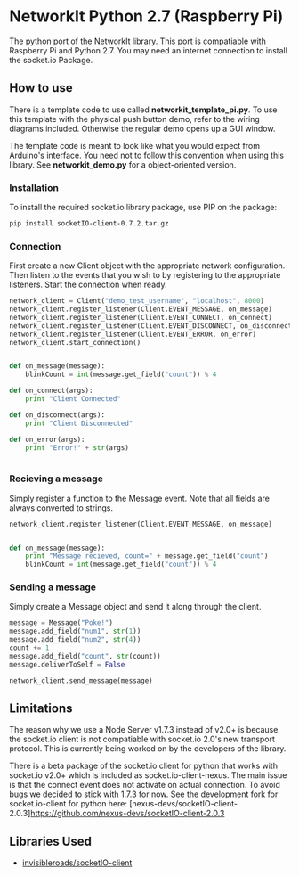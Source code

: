 # NetworkIt Python 2.7 (Raspberry Pi)

The python port of the NetworkIt library. This port is compatiable with Raspberry Pi and Python 2.7. You may need an internet connection to install the socket.io Package.


## How to use
There is a template code to use called **networkit_template_pi.py**. To use this template with the physical push button demo, refer to the wiring diagrams included. Otherwise the regular demo opens up a GUI window.

The template code is meant to look like what you would expect from Arduino's interface. You need not to follow this convention when using this library. See **networkit_demo.py** for a object-oriented version.

### Installation
To install the required socket.io library package, use PIP on the package:
```bash
pip install socketIO-client-0.7.2.tar.gz
```

### Connection
First create a new Client object with the appropriate network configuration. Then listen to the events that you wish to by registering to the appropriate listeners. Start the connection when ready.

```Python
network_client = Client("demo_test_username", "localhost", 8000)
network_client.register_listener(Client.EVENT_MESSAGE, on_message)
network_client.register_listener(Client.EVENT_CONNECT, on_connect)
network_client.register_listener(Client.EVENT_DISCONNECT, on_disconnect)
network_client.register_listener(Client.EVENT_ERROR, on_error)
network_client.start_connection()


def on_message(message):
    blinkCount = int(message.get_field("count")) % 4

def on_connect(args):
    print "Client Connected"

def on_disconnect(args):
    print "Client Disconnected"

def on_error(args):
    print "Error!" + str(args)
    
```

### Recieving a message
Simply register a function to the Message event. Note that all fields are always converted to strings.
```Python
network_client.register_listener(Client.EVENT_MESSAGE, on_message)


def on_message(message):
    print "Message recieved, count=" + message.get_field("count")
    blinkCount = int(message.get_field("count")) % 4

```


### Sending a message
Simply create a Message object and send it along through the client.
```Python
message = Message("Poke!")
message.add_field("num1", str(1))
message.add_field("num2", str(4))
count += 1
message.add_field("count", str(count))
message.deliverToSelf = False

network_client.send_message(message)
```

## Limitations
The reason why we use a Node Server v1.7.3 instead of v2.0+ is because the socket.io client is not compatiable with socket.io 2.0's new transport protocol. This is currently being worked on by the developers of the library. 

There is a beta package of the socket.io client for python that works with socket.io v2.0+ which is included as socket.io-client-nexus. The main issue is that the connect event does not activate on actual connection. To avoid bugs we decided to stick with 1.7.3 for now. See the development fork for socket.io-client for python here: [nexus-devs/socketIO-client-2.0.3]https://github.com/nexus-devs/socketIO-client-2.0.3


## Libraries Used
* [invisibleroads/socketIO-client](https://github.com/invisibleroads/socketIO-client)

